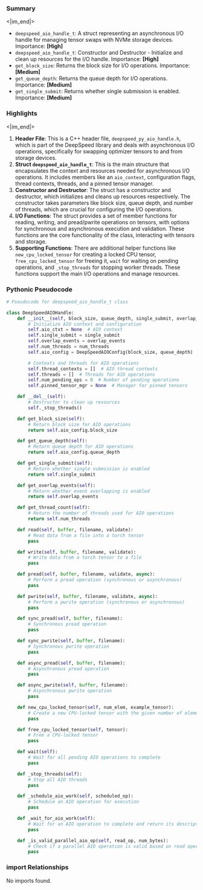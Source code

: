 

### Summary

<|im_end|>

* `deepspeed_aio_handle_t`: A struct representing an asynchronous I/O handle for managing tensor swaps with NVMe storage devices. Importance: **[High]**
* `deepspeed_aio_handle_t`: Constructor and Destructor - Initialize and clean up resources for the I/O handle. Importance: **[High]**
* `get_block_size`: Returns the block size for I/O operations. Importance: **[Medium]**
* `get_queue_depth`: Returns the queue depth for I/O operations. Importance: **[Medium]**
* `get_single_submit`: Returns whether single submission is enabled. Importance: **[Medium]**

### Highlights

<|im_end|>

1. **Header File**: This is a C++ header file, `deepspeed_py_aio_handle.h`, which is part of the DeepSpeed library and deals with asynchronous I/O operations, specifically for swapping optimizer tensors to and from storage devices.
2. **Struct `deepspeed_aio_handle_t`**: This is the main structure that encapsulates the context and resources needed for asynchronous I/O operations. It includes members like an `aio_context`, configuration flags, thread contexts, threads, and a pinned tensor manager.
3. **Constructor and Destructor**: The struct has a constructor and destructor, which initializes and cleans up resources respectively. The constructor takes parameters like block size, queue depth, and number of threads, which are crucial for configuring the I/O operations.
4. **I/O Functions**: The struct provides a set of member functions for reading, writing, and pread/pwrite operations on tensors, with options for synchronous and asynchronous execution and validation. These functions are the core functionality of the class, interacting with tensors and storage.
5. **Supporting Functions**: There are additional helper functions like `new_cpu_locked_tensor` for creating a locked CPU tensor, `free_cpu_locked_tensor` for freeing it, `wait` for waiting on pending operations, and `_stop_threads` for stopping worker threads. These functions support the main I/O operations and manage resources.

### Pythonic Pseudocode

```python
# Pseudocode for deepspeed_aio_handle_t class

class DeepSpeedAIOHandle:
    def __init__(self, block_size, queue_depth, single_submit, overlap_events, num_threads):
        # Initialize AIO context and configuration
        self.aio_ctxt = None  # AIO context
        self.single_submit = single_submit
        self.overlap_events = overlap_events
        self.num_threads = num_threads
        self.aio_config = DeepSpeedAIOConfig(block_size, queue_depth)

        # Contexts and threads for AIO operations
        self.thread_contexts = []  # AIO thread contexts
        self.threads = []  # Threads for AIO operations
        self.num_pending_ops = 0  # Number of pending operations
        self.pinned_tensor_mgr = None  # Manager for pinned tensors

    def __del__(self):
        # Destructor to clean up resources
        self._stop_threads()

    def get_block_size(self):
        # Return block size for AIO operations
        return self.aio_config.block_size

    def get_queue_depth(self):
        # Return queue depth for AIO operations
        return self.aio_config.queue_depth

    def get_single_submit(self):
        # Return whether single submission is enabled
        return self.single_submit

    def get_overlap_events(self):
        # Return whether event overlapping is enabled
        return self.overlap_events

    def get_thread_count(self):
        # Return the number of threads used for AIO operations
        return self.num_threads

    def read(self, buffer, filename, validate):
        # Read data from a file into a torch tensor
        pass

    def write(self, buffer, filename, validate):
        # Write data from a torch tensor to a file
        pass

    def pread(self, buffer, filename, validate, async):
        # Perform a pread operation (synchronous or asynchronous)
        pass

    def pwrite(self, buffer, filename, validate, async):
        # Perform a pwrite operation (synchronous or asynchronous)
        pass

    def sync_pread(self, buffer, filename):
        # Synchronous pread operation
        pass

    def sync_pwrite(self, buffer, filename):
        # Synchronous pwrite operation
        pass

    def async_pread(self, buffer, filename):
        # Asynchronous pread operation
        pass

    def async_pwrite(self, buffer, filename):
        # Asynchronous pwrite operation
        pass

    def new_cpu_locked_tensor(self, num_elem, example_tensor):
        # Create a new CPU-locked tensor with the given number of elements and example tensor's dtype
        pass

    def free_cpu_locked_tensor(self, tensor):
        # Free a CPU-locked tensor
        pass

    def wait(self):
        # Wait for all pending AIO operations to complete
        pass

    def _stop_threads(self):
        # Stop all AIO threads
        pass

    def _schedule_aio_work(self, scheduled_op):
        # Schedule an AIO operation for execution
        pass

    def _wait_for_aio_work(self):
        # Wait for an AIO operation to complete and return its description
        pass

    def _is_valid_parallel_aio_op(self, read_op, num_bytes):
        # Check if a parallel AIO operation is valid based on read operation and number of bytes
        pass
```


### import Relationships

No imports found.